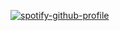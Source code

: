 [![spotify-github-profile](https://spotify-github-profile.vercel.app/api/view?uid=svky9iz42tgmy2asgqflgdqf7&cover_image=true&theme=default&show_offline=false&background_color=121212&interchange=true&bar_color=53b14f&bar_color_cover=false)](https://spotify-github-profile.vercel.app/api/view?uid=svky9iz42tgmy2asgqflgdqf7&redirect=true)
